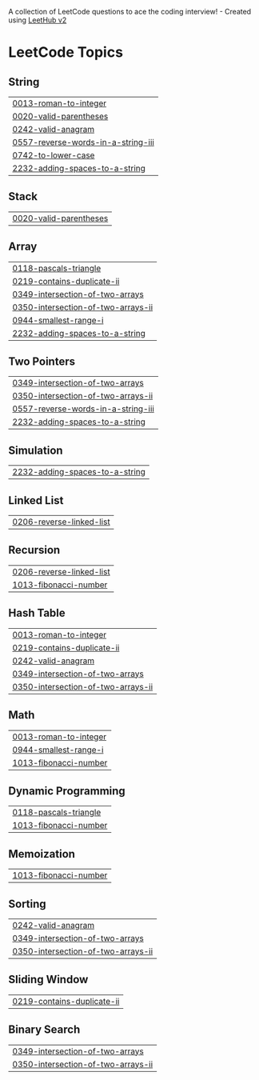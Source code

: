 A collection of LeetCode questions to ace the coding interview! - Created using [LeetHub v2](https://github.com/arunbhardwaj/LeetHub-2.0)
<!---LeetCode Topics Start-->
# LeetCode Topics
## String
|  |
| ------- |
| [0013-roman-to-integer](https://github.com/bethelihemw/Leetcode-Solution/tree/master/0013-roman-to-integer) |
| [0020-valid-parentheses](https://github.com/bethelihemw/Leetcode-Solution/tree/master/0020-valid-parentheses) |
| [0242-valid-anagram](https://github.com/bethelihemw/Leetcode-Solution/tree/master/0242-valid-anagram) |
| [0557-reverse-words-in-a-string-iii](https://github.com/bethelihemw/Leetcode-Solution/tree/master/0557-reverse-words-in-a-string-iii) |
| [0742-to-lower-case](https://github.com/bethelihemw/Leetcode-Solution/tree/master/0742-to-lower-case) |
| [2232-adding-spaces-to-a-string](https://github.com/bethelihemw/Leetcode-Solution/tree/master/2232-adding-spaces-to-a-string) |
## Stack
|  |
| ------- |
| [0020-valid-parentheses](https://github.com/bethelihemw/Leetcode-Solution/tree/master/0020-valid-parentheses) |
## Array
|  |
| ------- |
| [0118-pascals-triangle](https://github.com/bethelihemw/Leetcode-Solution/tree/master/0118-pascals-triangle) |
| [0219-contains-duplicate-ii](https://github.com/bethelihemw/Leetcode-Solution/tree/master/0219-contains-duplicate-ii) |
| [0349-intersection-of-two-arrays](https://github.com/bethelihemw/Leetcode-Solution/tree/master/0349-intersection-of-two-arrays) |
| [0350-intersection-of-two-arrays-ii](https://github.com/bethelihemw/Leetcode-Solution/tree/master/0350-intersection-of-two-arrays-ii) |
| [0944-smallest-range-i](https://github.com/bethelihemw/Leetcode-Solution/tree/master/0944-smallest-range-i) |
| [2232-adding-spaces-to-a-string](https://github.com/bethelihemw/Leetcode-Solution/tree/master/2232-adding-spaces-to-a-string) |
## Two Pointers
|  |
| ------- |
| [0349-intersection-of-two-arrays](https://github.com/bethelihemw/Leetcode-Solution/tree/master/0349-intersection-of-two-arrays) |
| [0350-intersection-of-two-arrays-ii](https://github.com/bethelihemw/Leetcode-Solution/tree/master/0350-intersection-of-two-arrays-ii) |
| [0557-reverse-words-in-a-string-iii](https://github.com/bethelihemw/Leetcode-Solution/tree/master/0557-reverse-words-in-a-string-iii) |
| [2232-adding-spaces-to-a-string](https://github.com/bethelihemw/Leetcode-Solution/tree/master/2232-adding-spaces-to-a-string) |
## Simulation
|  |
| ------- |
| [2232-adding-spaces-to-a-string](https://github.com/bethelihemw/Leetcode-Solution/tree/master/2232-adding-spaces-to-a-string) |
## Linked List
|  |
| ------- |
| [0206-reverse-linked-list](https://github.com/bethelihemw/Leetcode-Solution/tree/master/0206-reverse-linked-list) |
## Recursion
|  |
| ------- |
| [0206-reverse-linked-list](https://github.com/bethelihemw/Leetcode-Solution/tree/master/0206-reverse-linked-list) |
| [1013-fibonacci-number](https://github.com/bethelihemw/Leetcode-Solution/tree/master/1013-fibonacci-number) |
## Hash Table
|  |
| ------- |
| [0013-roman-to-integer](https://github.com/bethelihemw/Leetcode-Solution/tree/master/0013-roman-to-integer) |
| [0219-contains-duplicate-ii](https://github.com/bethelihemw/Leetcode-Solution/tree/master/0219-contains-duplicate-ii) |
| [0242-valid-anagram](https://github.com/bethelihemw/Leetcode-Solution/tree/master/0242-valid-anagram) |
| [0349-intersection-of-two-arrays](https://github.com/bethelihemw/Leetcode-Solution/tree/master/0349-intersection-of-two-arrays) |
| [0350-intersection-of-two-arrays-ii](https://github.com/bethelihemw/Leetcode-Solution/tree/master/0350-intersection-of-two-arrays-ii) |
## Math
|  |
| ------- |
| [0013-roman-to-integer](https://github.com/bethelihemw/Leetcode-Solution/tree/master/0013-roman-to-integer) |
| [0944-smallest-range-i](https://github.com/bethelihemw/Leetcode-Solution/tree/master/0944-smallest-range-i) |
| [1013-fibonacci-number](https://github.com/bethelihemw/Leetcode-Solution/tree/master/1013-fibonacci-number) |
## Dynamic Programming
|  |
| ------- |
| [0118-pascals-triangle](https://github.com/bethelihemw/Leetcode-Solution/tree/master/0118-pascals-triangle) |
| [1013-fibonacci-number](https://github.com/bethelihemw/Leetcode-Solution/tree/master/1013-fibonacci-number) |
## Memoization
|  |
| ------- |
| [1013-fibonacci-number](https://github.com/bethelihemw/Leetcode-Solution/tree/master/1013-fibonacci-number) |
## Sorting
|  |
| ------- |
| [0242-valid-anagram](https://github.com/bethelihemw/Leetcode-Solution/tree/master/0242-valid-anagram) |
| [0349-intersection-of-two-arrays](https://github.com/bethelihemw/Leetcode-Solution/tree/master/0349-intersection-of-two-arrays) |
| [0350-intersection-of-two-arrays-ii](https://github.com/bethelihemw/Leetcode-Solution/tree/master/0350-intersection-of-two-arrays-ii) |
## Sliding Window
|  |
| ------- |
| [0219-contains-duplicate-ii](https://github.com/bethelihemw/Leetcode-Solution/tree/master/0219-contains-duplicate-ii) |
## Binary Search
|  |
| ------- |
| [0349-intersection-of-two-arrays](https://github.com/bethelihemw/Leetcode-Solution/tree/master/0349-intersection-of-two-arrays) |
| [0350-intersection-of-two-arrays-ii](https://github.com/bethelihemw/Leetcode-Solution/tree/master/0350-intersection-of-two-arrays-ii) |
<!---LeetCode Topics End-->